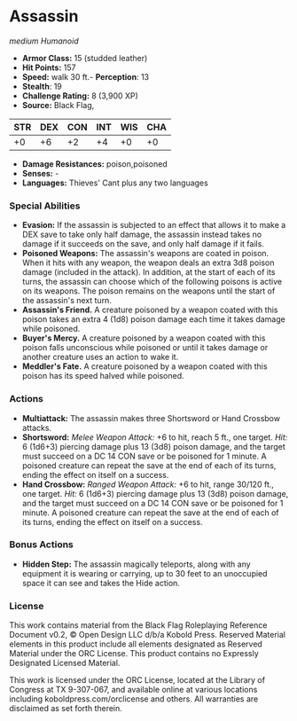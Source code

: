 # Assassin

*medium* *Humanoid*

- **Armor Class:** 15 (studded leather)
- **Hit Points:** 157 
- **Speed:** walk 30 ft.- **Perception**: 13
- **Stealth**: 19
- **Challenge Rating:** 8 (3,900 XP)
- **Source:** Black Flag,

| STR | DEX | CON | INT | WIS | CHA |
| --- | --- | --- | --- | --- | --- |
| +0 | +6 | +2 | +4 | +0 | +0 |

- **Damage Resistances:** poison,poisoned
- **Senses:** -
- **Languages:** Thieves' Cant plus any two languages

### Special Abilities

- **Evasion:** If the assassin is subjected to an effect that allows it to make a DEX save to take only half damage, the assassin instead takes no damage if it succeeds on the save, and only half damage if it fails.
- **Poisoned Weapons:** The assassin's weapons are coated in poison. When it hits with any weapon, the weapon deals an extra 3d8 poison damage (included in the attack). In addition, at the start of each of its turns, the assassin can choose which of the following poisons is active on its weapons. The poison remains on the weapons until the start of the assassin's next turn.
- **Assassin's Friend.** A creature poisoned by a weapon coated with this poison takes an extra 4 (1d8) poison damage each time it takes damage while poisoned.
- **Buyer's Mercy.** A creature poisoned by a weapon coated with this poison falls unconscious while poisoned or until it takes damage or another creature uses an action to wake it.
- **Meddler's Fate.** A creature poisoned by a weapon coated with this poison has its speed halved while poisoned.

### Actions

- **Multiattack:** The assassin makes three Shortsword or Hand Crossbow attacks.
- **Shortsword:** _Melee Weapon Attack:_ +6 to hit, reach 5 ft., one target. _Hit:_ 6 (1d6+3) piercing damage plus 13 (3d8) poison damage, and the target must succeed on a DC 14 CON save or be poisoned for 1 minute. A poisoned creature can repeat the save at the end of each of its turns, ending the effect on itself on a success.
- **Hand Crossbow:** _Ranged Weapon Attack:_ +6 to hit, range 30/120 ft., one target. _Hit:_ 6 (1d6+3) piercing damage plus 13 (3d8) poison damage, and the target must succeed on a DC 14 CON save or be poisoned for 1 minute. A poisoned creature can repeat the save at the end of each of its turns, ending the effect on itself on a success.

### Bonus Actions

- **Hidden Step:** The assassin magically teleports, along with any equipment it is wearing or carrying, up to 30 feet to an unoccupied space it can see and takes the Hide action.


### License

This work contains material from the Black Flag Roleplaying Reference Document v0.2, © Open Design LLC d/b/a Kobold Press. Reserved Material elements in this product include all elements designated as Reserved Material under the ORC License. This product contains no Expressly Designated Licensed Material.

This work is licensed under the ORC License, located at the Library of Congress at TX 9-307-067, and available online at various locations including koboldpress.com/orclicense and others. All warranties are disclaimed as set forth therein.
